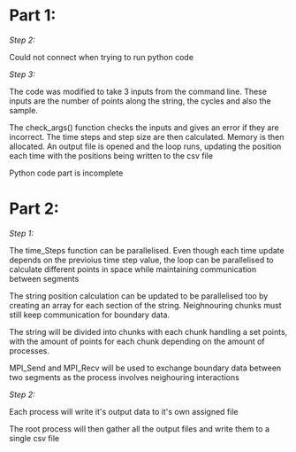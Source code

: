 # **Part 1:**

*Step 2:*

Could not connect when trying to run python code

*Step 3:*

The code was modified to take 3 inputs from the command line. These inputs are the number of points along the string, the cycles and also the sample. 

The check_args() function checks the inputs and gives an error if they are incorrect. The time steps and step size are then calculated. Memory is then allocated. An output file is opened and the loop runs, updating the position each time with the positions being written to the csv file

Python code part is incomplete

# **Part 2:**

*Step 1:*

The time_Steps function can be parallelised. Even though each time update depends on the previoius time step value, the loop can be parallelised to calculate different points in space while maintaining communication between segments

The string position calculation can be updated to be parallelised too by creating an array for each section of the string. Neighnouring chunks must still keep communication for boundary data.

The string will be divided into chunks with each chunk handling a set points, with the amount of points for each chunk depending on the amount of processes.

MPI_Send and MPI_Recv will be used to exchange boundary data between two segments as the process involves neighouring interactions

*Step 2:*

Each process will write it's output data to it's own assigned file

The root process will then gather all the output files and write them to a single csv file
